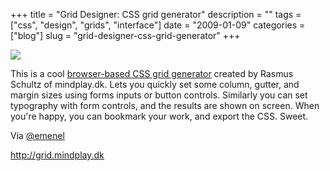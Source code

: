 +++
title = "Grid Designer: CSS grid generator"
description = ""
tags = ["css", "design", "grids", "interface"]
date = "2009-01-09"
categories = ["blog"]
slug = "grid-designer-css-grid-generator"
+++



  <div class="notebook-screenshot"><a href="http://grid.mindplay.dk/"><img src="http://media.konigi.com/bluga/wt496794aebe121.jpg"/></a></div><p>This is a cool <a href="http://grid.mindplay.dk/">browser-based CSS grid generator</a> created by Rasmus Schultz of mindplay.dk. Lets you quickly set some column, gutter, and margin sizes using forms inputs or button controls. Similarly you can set typography with form controls, and the results are shown on screen. When you're happy, you can bookmark your work, and export the CSS. Sweet.</p>
<p>Via <a href="http://twitter.com/emenel/status/1106919151">@emenel</a></p>
    
  <a href="http://grid.mindplay.dk/">http://grid.mindplay.dk</a>
